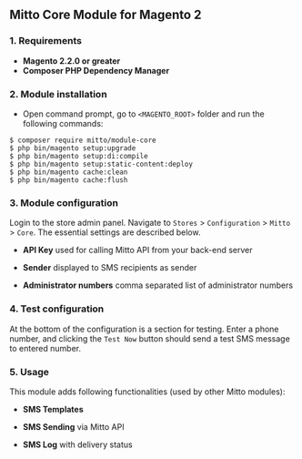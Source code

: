 ## Mitto Core Module for Magento 2 
### 1. Requirements

+ **Magento 2.2.0 or greater**
+ **Composer PHP Dependency Manager**

### 2. Module installation

+ Open command prompt, go to `<MAGENTO_ROOT>` folder and run the following
commands:

```
$ composer require mitto/module-core
$ php bin/magento setup:upgrade
$ php bin/magento setup:di:compile
$ php bin/magento setup:static-content:deploy
$ php bin/magento cache:clean
$ php bin/magento cache:flush
```

### 3. Module configuration

Login to the store admin panel.
Navigate to `Stores` > `Configuration` > `Mitto` > `Core`.
The essential settings are described below.

+ **API Key**
used for calling Mitto API from your back-end server

+ **Sender**
displayed to SMS recipients as sender

+ **Administrator numbers**
comma separated list of administrator numbers

### 4. Test configuration

At the bottom of the configuration is a section for testing. Enter a phone number, and clicking the `Test Now` button 
should send a test SMS message to entered number.

### 5. Usage

This module adds following functionalities (used by other Mitto modules):

+ **SMS Templates**

+ **SMS Sending** via Mitto API

+ **SMS Log** with delivery status